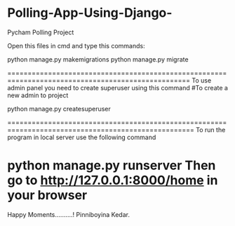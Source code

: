 # Polling-App-Using-Django-
Pycham Polling Project


Open this files in cmd and type this commands:

python manage.py makemigrations
python manage.py migrate

===================================================================================================
To use admin panel you need to create superuser using this command #To create a new admin to project

python manage.py createsuperuser

====================================================================================================
To run the program in local server use the following command

python manage.py runserver
Then go to http://127.0.0.1:8000/home in your browser
======================================================================================================
Happy Moments..........!
Pinniboyina Kedar.
